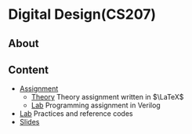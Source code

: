 # Digital Design(CS207)

## About



## Content
 - [Assignment](./Assignment)
   - [Theory](./Assignment/Theory) Theory assignment written in $\LaTeX$
   - [Lab](./Assignment/Lab) Programming assignment in Verilog
 - [Lab](./Lab) Practices and reference codes
 - [Slides](./Slides)
